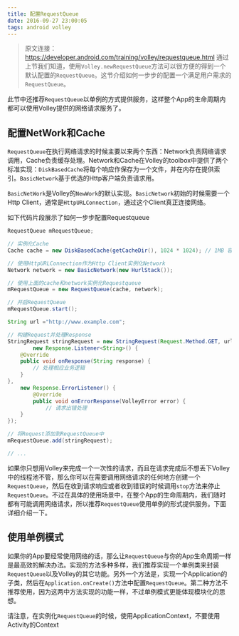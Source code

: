 ```yaml
---
title: 配置RequestQueue
date: 2016-09-27 23:00:05
tags: android volley
---
```

> 原文连接：https://developer.android.com/training/volley/requestqueue.html
通过上节我们知道，使用`Volley.newRequestQueue`方法可以很方便的得到一个默认配置的`RequestQueue`。这节介绍如何一步步的配置一个满足用户需求的`RequestQueue`。

此节中还推荐`RequestQueue`以单例的方式提供服务，这样整个App的生命周期内都可以使用Volley提供的网络请求服务了。

## 配置NetWork和Cache
`RequestQueue`在执行网络请求的时候主要以来两个东西：Network负责网络请求调用，Cache负责缓存处理。Network和Cache在Volley的toolbox中提供了两个标准实现：`DiskBasedCache`将每个响应作保存为一个文件，并在内存在提供索引。`BasicNetwork`基于优选的Http客户端负责请求用。

`BasicNetWork`是Volley的`NewWork`的默认实现。`BasicNetwork`初始的时候需要一个Http Client，通常是`HttpURLConnection`，通过这个Client真正连接网络。

如下代码片段展示了如何一步步配置Requestqueue
``` java
RequestQueue mRequestQueue;

// 实例化Cache
Cache cache = new DiskBasedCache(getCacheDir(), 1024 * 1024); // 1MB 容量

// 使用HttpURLConnection作为Http Client实例化Network
Network network = new BasicNetwork(new HurlStack());

// 使用上面的cache和network实例化Requestqueue
mRequestQueue = new RequestQueue(cache, network);

// 开启RequestQueue
mRequestQueue.start();

String url ="http://www.example.com";

// 构建Request并处理Response
StringRequest stringRequest = new StringRequest(Request.Method.GET, url,
        new Response.Listener<String>() {
    @Override
    public void onResponse(String response) {
        // 处理相应业务逻辑
    }
},
    new Response.ErrorListener() {
        @Override
        public void onErrorResponse(VolleyError error) {
            // 请求出错处理
    }
});

// 将Request添加到RequestQueue中
mRequestQueue.add(stringRequest);

// ...
```
如果你只想用Volley来完成一个一次性的请求，而且在请求完成后不想丢下Volley中的线程池不管，那么你可以在需要调用网络请求的任何地方创建一个`RequestQueue`，然后在收到请求响应或者收到错误的时候调用`stop`方法来停止`RequestQueue`。不过在具体的使用场景中，在整个App的生命周期内，我们随时都有可能调用网络请求，所以推荐`RequestQueue`使用单例的形式提供服务。下面详细介绍一下。

## 使用单例模式

如果你的App要经常使用网络的话，那么让`RequestQueue`与你的App生命周期一样是最高效的解决办法。实现的方法多种多样，我们推荐实现一个单例类来封装`RequestQueue`以及Volley的其它功能。另外一个方法是，实现一个Application的子类，然后在`Application.onCreate()`方法中配置`RequestQueue`。第二种方法不推荐使用，因为这两中方法实现的功能一样，不过单例模式更能体现模块化的思想。

请注意，在实例化`RequestQueue`的时候，使用ApplicationContext，不要使用Activity的Context


